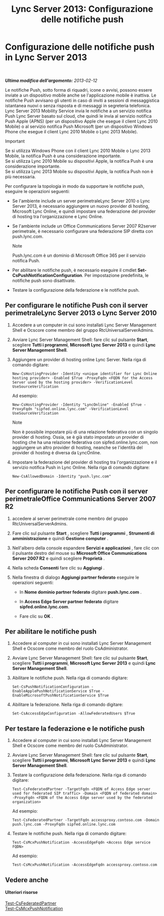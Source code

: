 ﻿---
title: 'Lync Server 2013: Configurazione delle notifiche push'
TOCTitle: Configurazione delle notifiche push
ms:assetid: d77f2c06-0fe6-45d5-8f08-808ab871b3e0
ms:mtpsurl: https://technet.microsoft.com/it-it/library/Hh690047(v=OCS.15)
ms:contentKeyID: 49302123
ms.date: 08/24/2015
mtps_version: v=OCS.15
ms.translationtype: HT
---

# Configurazione delle notifiche push in Lync Server 2013

 

_**Ultima modifica dell'argomento:** 2013-02-12_

Le notifiche Push, sotto forma di riquadri, icone o avvisi, possono essere inviate a un dispositivo mobile anche se l'applicazione mobile è inattiva. Le notifiche Push avvisano gli utenti in caso di inviti a sessioni di messaggistica istantanea nuovi o senza risposta e di messaggi in segreteria telefonica. Lync Server 2013 Mobility Service invia le notifiche a un servizio notifica Push Lync Server basato sul cloud, che quindi le invia al servizio notifica Push Apple (APNS) (per un dispositivo Apple che esegue il client Lync 2010 Mobile) o al servizio notifica Push Microsoft (per un dispositivo Windows Phone che esegue il client Lync 2010 Mobile o Lync 2013 Mobile).

> [!IMPORTANT]  
> Se si utilizza Windows Phone con il client Lync 2010 Mobile o Lync 2013 Mobile, la notifica Push è una considerazione importante.<br />Se si utilizza Lync 2010 Mobile su dispositivi Apple, la notifica Push è una considerazione importante.<br />Se si utilizza Lync 2013 Mobile su dispositivi Apple, la notifica Push non è più necessaria.

Per configurare la topologia in modo da supportare le notifiche push, eseguire le operazioni seguenti:

  - Se l'ambiente include un server perimetraleLync Server 2010 o Lync Server 2013, è necessario aggiungere un nuovo provider di hosting, Microsoft Lync Online, e quindi impostare una federazione del provider di hosting tra l'organizzazione e Lync Online.

  - Se l'ambiente include un Office Communications Server 2007 R2server perimetrale, è necessario configurare una federazione SIP diretta con push.lync.com.
    

    > [!NOTE]
    > Push.lync.com è un dominio di Microsoft Office 365 per il servizio notifica Push.



  - Per abilitare le notifiche push, è necessario eseguire il cmdlet **Set-CsPushNotificationConfiguration**. Per impostazione predefinita, le notifiche push sono disattivate.

  - Testare la configurazione della federazione e le notifiche push.

## Per configurare le notifiche Push con il server perimetraleLync Server 2013 o Lync Server 2010

1.  Accedere a un computer in cui sono installati Lync Server Management Shell e Ocscore come membro del gruppo RtcUniversalServerAdmins.

2.  Avviare Lync Server Management Shell: fare clic sul pulsante **Start**, scegliere **Tutti i programmi**, **Microsoft Lync Server 2013** e quindi **Lync Server Management Shell**.

3.  Aggiungere un provider di hosting online Lync Server. Nella riga di comando digitare:
    
        New-CsHostingProvider -Identity <unique identifier for Lync Online hosting provider> -Enabled $True -ProxyFqdn <FQDN for the Access Server used by the hosting provider> -VerificationLevel UseSourceVerification
    
    Ad esempio:
    
        New-CsHostingProvider -Identity "LyncOnline" -Enabled $True -ProxyFqdn "sipfed.online.lync.com" -VerificationLevel UseSourceVerification
    

    > [!NOTE]
    > Non è possibile impostare più di una relazione federativa con un singolo provider di hosting. Ossia, se è già stato impostato un provider di hosting che ha una relazione federativa con sipfed.online.lync.com, non aggiungere un altro provider di hosting, neanche se l'identità del provider di hosting è diversa da LyncOnline.



4.  Impostare la federazione del provider di hosting tra l'organizzazione e il servizio notifica Push in Lync Online. Nella riga di comando digitare:
    
        New-CsAllowedDomain -Identity "push.lync.com"

## Per configurare le notifiche Push con il server perimetraleOffice Communications Server 2007 R2

1.  accedere al server perimetrale come membro del gruppo RtcUniversalServerAdmins.

2.  Fare clic sul pulsante **Start** , scegliere **Tutti i programmi** , **Strumenti di amministrazione** e quindi **Gestione computer** .

3.  Nell'albero della console espandere **Servizi e applicazioni** , fare clic con il pulsante destro del mouse su **Microsoft Office Communications Server 2007 R2** e quindi scegliere **Proprietà** .

4.  Nella scheda **Consenti** fare clic su **Aggiungi** .

5.  Nella finestra di dialogo **Aggiungi partner federato** eseguire le operazioni seguenti:
    
      - In **Nome dominio partner federato** digitare **push.lync.com** .
    
      - In **Access Edge Server partner federato** digitare **sipfed.online.lync.com**.
    
      - Fare clic su **OK** .

## Per abilitare le notifiche push

1.  Accedere al computer in cui sono installati Lync Server Management Shell e Ocscore come membro del ruolo CsAdministrator.

2.  Avviare Lync Server Management Shell: fare clic sul pulsante **Start**, scegliere **Tutti i programmi**, **Microsoft Lync Server 2013** e quindi **Lync Server Management Shell**.

3.  Abilitare le notifiche push. Nella riga di comando digitare:
    
        Set-CsPushNotificationConfiguration -EnableApplePushNotificationService $True -EnableMicrosoftPushNotificationService $True

4.  Abilitare la federazione. Nella riga di comando digitare:
    
        Set-CsAccessEdgeConfiguration -AllowFederatedUsers $True

## Per testare la federazione e le notifiche push

1.  Accedere al computer in cui sono installati Lync Server Management Shell e Ocscore come membro del ruolo CsAdministrator.

2.  Avviare Lync Server Management Shell: fare clic sul pulsante **Start**, scegliere **Tutti i programmi**, **Microsoft Lync Server 2013** e quindi **Lync Server Management Shell**.

3.  Testare la configurazione della federazione. Nella riga di comando digitare:
    
        Test-CsFederatedPartner -TargetFqdn <FQDN of Access Edge server used for federated SIP traffic> -Domain <FQDN of federated domain> -ProxyFqdn <FQDN of the Access Edge server used by the federated organization>
    
    Ad esempio:
    
        Test-CsFederatedPartner -TargetFqdn accessproxy.contoso.com -Domain push.lync.com -ProxyFqdn sipfed.online.lync.com

4.  Testare le notifiche push. Nella riga di comando digitare:
    
        Test-CsMcxPushNotification -AccessEdgeFqdn <Access Edge service FQDN>
    
    Ad esempio:
    
        Test-CsMcxPushNotification -AccessEdgeFqdn accessproxy.contoso.com

## Vedere anche

#### Ulteriori risorse

[Test-CsFederatedPartner](https://docs.microsoft.com/en-us/powershell/module/skype/Test-CsFederatedPartner)  
[Test-CsMcxPushNotification](https://docs.microsoft.com/en-us/powershell/module/skype/Test-CsMcxPushNotification)

